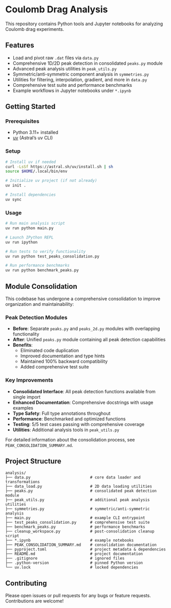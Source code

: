 # Coulomb Drag Analysis

This repository contains Python tools and Jupyter notebooks for analyzing Coulomb drag experiments.

## Features
- Load and pivot raw `.dat` files via `data.py`
- Comprehensive 1D/2D peak detection in consolidated `peaks.py` module
- Advanced peak analysis utilities in `peak_utils.py` 
- Symmetric/anti-symmetric component analysis in `symmetries.py`
- Utilities for filtering, interpolation, gradient, and more in `data.py`
- Comprehensive test suite and performance benchmarks
- Example workflows in Jupyter notebooks under `*.ipynb`

## Getting Started

### Prerequisites
- Python 3.11+ installed
- [uv](https://docs.astral.sh/uv/#projects) (Astral’s uv CLI)

### Setup
```bash
# Install uv if needed
curl -LsSf https://astral.sh/uv/install.sh | sh
source $HOME/.local/bin/env

# Initialize uv project (if not already)
uv init .

# Install dependencies
uv sync
```

### Usage
```bash
# Run main analysis script
uv run python main.py

# Launch IPython REPL
uv run ipython

# Run tests to verify functionality
uv run python test_peaks_consolidation.py

# Run performance benchmarks
uv run python benchmark_peaks.py
```

## Module Consolidation

This codebase has undergone a comprehensive consolidation to improve organization and maintainability:

### Peak Detection Modules
- **Before**: Separate `peaks.py` and `peaks_2d.py` modules with overlapping functionality
- **After**: Unified `peaks.py` module containing all peak detection capabilities
- **Benefits**: 
  - Eliminated code duplication
  - Improved documentation and type hints
  - Maintained 100% backward compatibility
  - Added comprehensive test suite

### Key Improvements
- **Consolidated Interface**: All peak detection functions available from single import
- **Enhanced Documentation**: Comprehensive docstrings with usage examples
- **Type Safety**: Full type annotations throughout
- **Performance**: Benchmarked and optimized functions
- **Testing**: 5/5 test cases passing with comprehensive coverage
- **Utilities**: Additional analysis tools in `peak_utils.py`

For detailed information about the consolidation process, see `PEAK_CONSOLIDATION_SUMMARY.md`.

## Project Structure
```
analysis/
├── data.py                          # core data loader and transformations
├── data_load.py                     # 2D data loading utilities
├── peaks.py                         # consolidated peak detection module
├── peak_utils.py                    # additional peak analysis utilities
├── symmetries.py                    # symmetric/anti-symmetric analysis
├── main.py                          # example CLI entrypoint
├── test_peaks_consolidation.py      # comprehensive test suite
├── benchmark_peaks.py               # performance benchmarks
├── cleanup_workspace.py             # post-consolidation cleanup script
├── *.ipynb                          # example notebooks
├── PEAK_CONSOLIDATION_SUMMARY.md    # consolidation documentation
├── pyproject.toml                   # project metadata & dependencies
├── README.md                        # project documentation
├── .gitignore                       # ignored files
├── .python-version                  # pinned Python version
└── uv.lock                          # locked dependencies
```

## Contributing
Please open issues or pull requests for any bugs or feature requests. Contributions are welcome!

